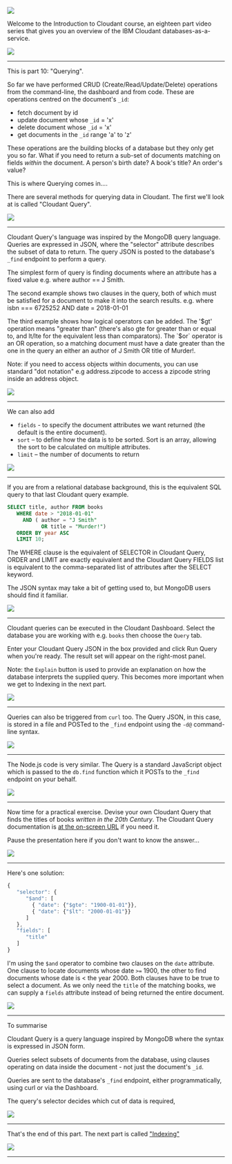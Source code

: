 ![](slides/Slide0.png)

Welcome to the Introduction to Cloudant course, an eighteen part video series that gives you an overview of the IBM Cloudant databases-as-a-service.

![](slides/Slide1.png)

---

This is part 10: "Querying".

So far we have performed CRUD (Create/Read/Update/Delete) operations from the command-line, the dashboard and from code. These are operations centred on the document's `_id`:

- fetch document by id
- update document whose `_id` = 'x'
- delete document whose `_id` = 'x'
- get documents in the `_id` range 'a' to 'z'

These operations are the building blocks of a database but they only get you so far. What if you need to return a sub-set of documents matching on fields *within* the document. A person's birth date? A book's title? An order's value?

This is where Querying comes in....

There are several methods for querying data in Cloudant. The first we'll look at is called "Cloudant Query".

![](slides/Slide71.png)

---

Cloudant Query's language was inspired by the MongoDB query language. Queries are expressed in JSON, where the "selector" attribute describes the subset of data to return. The query JSON is posted to the database's `_find` endpoint to perform a query.

The simplest form of query is finding documents where an attribute has a fixed value e.g. where author == J Smith.

The second example shows two clauses in the query, both of which must be satisfied for a document to make it into the search results. e.g. where isbn === 6725252 AND date = 2018-01-01

The third example shows how logical operators can be added. The '$gt' operation means "greater than" (there's also gte for greater than or equal to, and lt/lte for the equivalent less than comparators). The `$or` operator is an OR operation, so a matching document must have  a date greater than the one in the query an either an author of J Smith OR title of Murder!.

Note: if you need to access objects within documents, you can use standard "dot notation" e.g address.zipcode to access a zipcode string inside an address object.

![](slides/Slide72.png)

---

We can also add 

- `fields` - to specify the document attributes we want returned (the default is the entire document).
- `sort` – to define how the data is to be sorted. Sort is an array, allowing the sort to be calculated on multiple attributes.
- `limit` – the number of documents to return

![](slides/Slide73.png)

---


If you are from a relational database background, this is the equivalent SQL query to that last Cloudant query example. 

```sql
SELECT title, author FROM books
   WHERE date > "2018-01-01" 
     AND ( author = "J Smith"
           OR title = "Murder!")
   ORDER BY year ASC
   LIMIT 10;
```

The WHERE clause is the equivalent of SELECTOR in Cloudant Query, ORDER and LIMIT are exactly equivalent and the Cloudant Query FIELDS list is equivalent to the comma-separated list of attributes after the SELECT keyword.

The JSON syntax may take a bit of getting used to, but MongoDB users should find it familiar.

![](slides/Slide74.png)

---

Cloudant queries can be executed in the Cloudant Dashboard. Select the database you are working with e.g. `books` then choose the `Query` tab.

Enter your Cloudant Query JSON in the box provided and click Run Query when you're ready. The result set will appear on the right-most panel.

Note: the `Explain` button is used to provide an explanation on how the database interprets the supplied query. This becomes more important when we get to Indexing in the next part.

![](slides/Slide75.png)

---

Queries can also be triggered from `curl` too. The Query JSON, in this case, is stored in a file and POSTed to the `_find` endpoint using the `-d@` command-line syntax.

![](slides/Slide76.png)

---

The Node.js code is very similar. The Query is a standard JavaScript object which is passed to the `db.find` function which it POSTs to the `_find` endpoint on your behalf.

![](slides/Slide77.png)

---

Now time for a practical exercise. Devise your own Cloudant Query that finds the titles of books _written in the 20th Century_. The Cloudant Query documentation is [at the on-screen URL](https://console.bluemix.net/docs/services/Cloudant/api/cloudant_query.html#query
) if you need it.

Pause the presentation here if you don't want to know the answer...

![](slides/Slide78.png)

---

Here's one solution:

```js
{
   "selector": {
      "$and": [
        { "date": {"$gte": "1900-01-01"}},
        { "date": {"$lt": "2000-01-01"}}
      ]
   },
   "fields": [
      "title"
   ]
}
```

I'm using the `$and` operator to combine two clauses on the `date` attribute. One clause to locate documents whose date `>=` 1900, the other to find documents whose date is < the year 2000. Both clauses have to be true to select a document. As we only need the `title` of the matching books, we can supply a `fields` attribute instead of being returned the entire document.

![](slides/Slide79.png)

---

To summarise

Cloudant Query is a query language inspired by MongoDB where the syntax is expressed in JSON form.

Queries select subsets of documents from the database, using clauses operating on data inside the document - not just the document's `_id`.

Queries are sent to the database's `_find` endpoint, either programmatically, using curl or via the Dashboard.

The query's selector decides which cut of data is required, 

![](slides/Slide80.png)

---

That's the end of this part. The next part is called ["Indexing"](./Part&#32;11&#32;-&#32;Indexing.md)
 
![](slides/Slide0.png)

---
